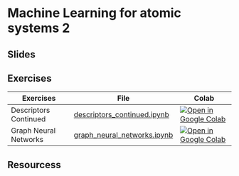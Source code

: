 # Machine Learning for atomic systems 2

## Slides

## Exercises

| Exercises | File | Colab |
| --------  | ---- | ------ |
| Descriptors Continued | [descriptors_continued.ipynb](https://github.com/Mads-PeterVC/imlms/blob/main/lessons/lesson_6/descriptors_continued.ipynb) | [ ![Open in Google Colab] ](https://colab.research.google.com/github/Mads-PeterVC/imlms/blob/main/lessons/lesson_6/descriptors_continued.ipynb#) |
| Graph Neural Networks | [graph_neural_networks.ipynb](https://github.com/Mads-PeterVC/imlms/blob/main/lessons/lesson_6/graph_neural_networks.ipynb) | [ ![Open in Google Colab] ](https://colab.research.google.com/github/Mads-PeterVC/imlms/blob/main/lessons/lesson_6/graph_neural_networks.ipynb#) |


[Open in Google Colab]: https://colab.research.google.com/assets/colab-badge.svg

## Resourcess